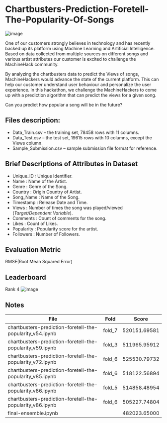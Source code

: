 # Chartbusters-Prediction-Foretell-The-Popularity-Of-Songs
![image](https://user-images.githubusercontent.com/37707687/72431243-5e137680-37ba-11ea-8654-770ece1b9640.png)

One of our customers strongly believes in technology and has recently backed up its platform using Machine Learning and Artificial Intelligence. Based on data collected from multiple sources on different songs and various artist attributes our customer is excited to challenge the MachineHack community.

By analyzing the chartbusters data to predict the Views of songs, MachineHackers would advance the state of the current platform. This can help our customer understand user behaviour and personalize the user experience. 
In this hackathon, we challenge the MachineHackers to come up with a prediction algorithm that can predict the views for a given song.

Can you predict how popular a song will be in the future?

## Files description:
- Data_Train.csv – the training set, 78458 rows with 11 columns.
- Data_Test.csv – the test set, 19615 rows with 10 columns, except the Views column.
- Sample_Submission.csv – sample submission file format for reference.

## Brief Descriptions of Attributes in Dataset
- Unique_ID : Unique Identifier.
- Name : Name of the Artist.
- Genre : Genre of the Song.
- Country : Origin Country of Artist.
- Song_Name : Name of the Song.
- Timestamp : Release Date and Time.
- Views : Number of times the song was played/viewed (*Target/Dependent Variable*).
- Comments : Count of comments for the song.
- Likes : Count of Likes.
- Popularity : Popularity score for the artist.
- Followers : Number of Followers.

## Evaluation Metric
RMSE(Root Mean Squared Error)

## Leaderboard
Rank 4
![image](https://user-images.githubusercontent.com/37707687/72492038-e1c47600-3841-11ea-8cfe-689fa42d631a.png)

## Notes

| File                                                      | Fold     | Score        |
| ----------------------------------------------------------| ---------|--------------|
| chartbusters-prediction-foretell-the-popularity_v54.ipynb | fold_7   | 520151.69581 |
| chartbusters-prediction-foretell-the-popularity_v59.ipynb | fold_3   | 511965.95912 |
| chartbusters-prediction-foretell-the-popularity_v72.ipynb | fold_6   | 525530.79732 |
| chartbusters-prediction-foretell-the-popularity_v85.ipynb | fold_6   | 518122.56894 |
| chartbusters-prediction-foretell-the-popularity_v86.ipynb | fold_5   | 514858.48954 |
| chartbusters-prediction-foretell-the-popularity_v86.ipynb | fold_6   | 505227.74804 |
| final-ensemble.ipynb                                      |          | 482023.65000 |
